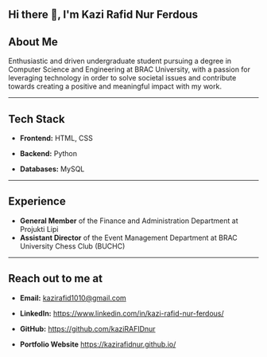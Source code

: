 ## Hi there 👋, I'm Kazi Rafid Nur Ferdous

## About Me

Enthusiastic and driven undergraduate student pursuing a degree in Computer Science and Engineering at BRAC University, with a passion for leveraging technology in order to solve societal issues and contribute towards creating a positive and meaningful impact with my work.

---

## Tech Stack

- **Frontend:** HTML, CSS

- **Backend:** Python

- **Databases:** MySQL

---

## Experience

- **General Member** of the Finance and Administration Department at Projukti Lipi
- **Assistant Director** of the Event Management Department at BRAC University Chess Club (BUCHC)

---

## Reach out to me at

- **Email:** kazirafid1010@gmail.com

- **LinkedIn:** https://www.linkedin.com/in/kazi-rafid-nur-ferdous/

- **GitHub:** https://github.com/kaziRAFIDnur

- **Portfolio Website** https://kazirafidnur.github.io/
